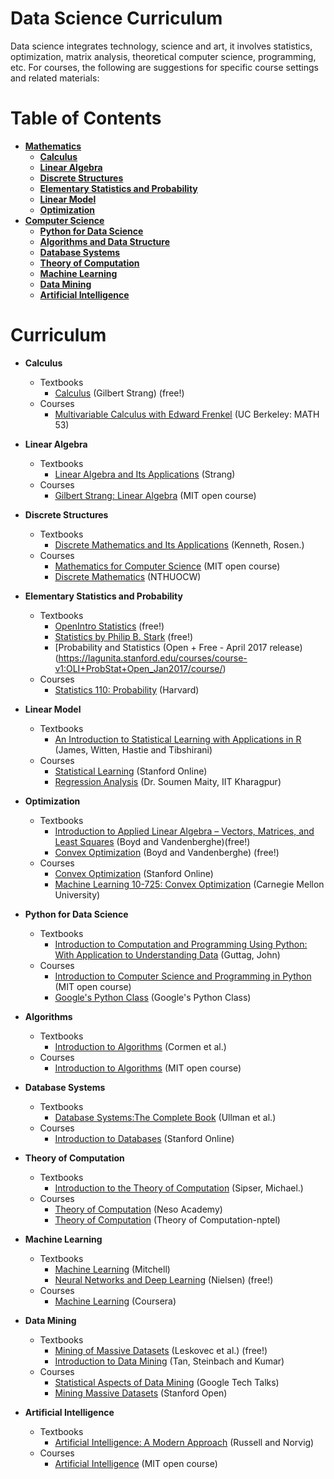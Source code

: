 # Data Science Curriculum
Data science integrates technology, science and art, it involves statistics, optimization, matrix analysis, 
theoretical computer science, programming, etc. 
For courses, the following are suggestions for specific course settings and related materials:

Table of Contents
=================
* [**Mathematics**](#Math)
  * [**Calculus**](#Calculus)
  * [**Linear Algebra**](#Linear-Algebra)
  * [**Discrete Structures**](#Discrete-Structures)
  * [**Elementary Statistics and Probability**](#Elementary-Statistics-and-Probability)
  * [**Linear Model**](#Linear-Model)
  * [**Optimization**](#Optimization)
* [**Computer Science**](#CS)
  * [**Python for Data Science**](#Python-for-Data-Science)
  * [**Algorithms and Data Structure**](#Algorithms)
  * [**Database Systems**](#Database-systems)
  * [**Theory of Computation**](#Theory-of-Computation)
  * [**Machine Learning**](#Machine-Learning)
  * [**Data Mining**](#Data-Mining)
  * [**Artificial Intelligence**](#Artificial-Intelligence)

  

Curriculum
==========
  * <a name="Calculus"></a>**Calculus**
      * Textbooks
          * [Calculus](https://ocw.mit.edu/resources/res-18-001-calculus-online-textbook-spring-2005/) (Gilbert Strang) (free!)
      * Courses
          * [Multivariable Calculus with Edward Frenkel](https://www.youtube.com/playlist?list=PLaLOVNqqD-2GcoO8CLvCbprz2J0_1uaoZ) (UC Berkeley: MATH 53)
  * <a name="Linear-Algebra"></a>**Linear Algebra**
      * Textbooks
          * [Linear Algebra and Its Applications](http://www.math.hcmus.edu.vn/~bxthang/Linear%20algebra%20and%20its%20applications.pdf) (Strang)
      * Courses
           * [Gilbert Strang: Linear Algebra](https://ocw.mit.edu/courses/mathematics/18-06-linear-algebra-spring-2010/) (MIT open course)
  * <a name="Discrete-Structures"></a>**Discrete Structures**
      * Textbooks
        * [Discrete Mathematics and Its Applications](https://archive.org/details/DiscreteMathematicsAndItsApplications7thEditionKennethH.Rosen) (Kenneth, Rosen.)
      * Courses
        * [Mathematics for Computer Science](https://ocw.mit.edu/courses/electrical-engineering-and-computer-science/6-042j-mathematics-for-computer-science-fall-2010/) (MIT open course)
        * [Discrete Mathematics](https://www.youtube.com/playlist?list=PLS0SUwlYe8czAEMcnMnl9Sq3ze7XerOfR) (NTHUOCW)
  * <a name="Elementary-Statistics-and-Probability"></a>**Elementary Statistics and Probability**
      * Textbooks
           * [OpenIntro Statistics](https://www.openintro.org/stat/index.php) (free!)
           * [Statistics by Philip B. Stark](https://www.stat.berkeley.edu/~stark/SticiGui/index.htm) (free!)
           * [Probability and Statistics (Open + Free - April 2017 release)(https://lagunita.stanford.edu/courses/course-v1:OLI+ProbStat+Open_Jan2017/course/)
      * Courses
           * [Statistics 110: Probability](https://projects.iq.harvard.edu/stat110/home) (Harvard)
  * <a name="Linear-Model"></a>**Linear Model**
      * Textbooks
          * [An Introduction to Statistical Learning with Applications in R](http://www-bcf.usc.edu/~gareth/ISL/) (James, Witten, Hastie and Tibshirani)
      * Courses
        * [Statistical Learning](https://www.r-bloggers.com/in-depth-introduction-to-machine-learning-in-15-hours-of-expert-videos/) (Stanford Online)
        * [Regression Analysis](http://www.infocobuild.com/education/audio-video-courses/mathematics/regression-analysis-iit-kharagpur.html) (Dr. Soumen Maity, IIT Kharagpur)
   * <a name="Optimization"></a>**Optimization**
       * Textbooks
          * [Introduction to Applied Linear Algebra – Vectors, Matrices, and Least Squares](http://vmls-book.stanford.edu/) (Boyd and Vandenberghe)(free!)
          * [Convex Optimization](http://web.stanford.edu/~boyd/cvxbook/) (Boyd and Vandenberghe) (free!)
       * Courses
          * [Convex Optimization](https://lagunita.stanford.edu/courses/Engineering/CVX101/Winter2014/about) (Stanford Online)
          * [Machine Learning 10-725: Convex Optimization](http://www.stat.cmu.edu/~ryantibs/convexopt/) (Carnegie Mellon University)
  * <a name="Python-for-Data-Science"></a>**Python for Data Science**
      * Textbooks
        * [Introduction to Computation and Programming Using Python: With Application to Understanding Data](https://github.com/y0m0/MIT.6.00.1x/blob/master/Introduction.to.Computation.and.Programming.Using.Python.2nd.Edition.pdf) (Guttag, John)
      * Courses
        * [Introduction to Computer Science and Programming in Python](https://ocw.mit.edu/courses/electrical-engineering-and-computer-science/6-0001-introduction-to-computer-science-and-programming-in-python-fall-2016/) (MIT open course)
        * [Google's Python Class](https://developers.google.com/edu/python/) (Google's Python Class)
   * <a name="Algorithms"></a>**Algorithms**
      * Textbooks
        * [Introduction to Algorithms](http://web.karabuk.edu.tr/hakankutucu/CME222/MIT[1].Press.Introduction.to.Algorithms.2nd.Edition.eBook-TLFeBOOK.pdf) (Cormen et al.)
      * Courses
        * [Introduction to Algorithms](https://ocw.mit.edu/courses/electrical-engineering-and-computer-science/6-006-introduction-to-algorithms-fall-2011/) (MIT open course)
   * <a name="Database-Systems"></a>**Database Systems**
      * Textbooks
        * [Database Systems:The Complete Book](https://theswissbay.ch/pdf/Gentoomen%20Library/Databases/Molina%2CUllman%20-%20Database%20Systems%20The%20Complete%20Book.pdf) (Ullman et al.)
      * Courses
        * [Introduction to Databases](https://lagunita.stanford.edu/courses/Engineering/db/2014_1/course/) (Stanford Online)
   * <a name="Theory-of-Computation"></a>**Theory of Computation**
      * Textbooks
        * [Introduction to the Theory of Computation](http://www-math.mit.edu/~sipser/book.html) (Sipser, Michael.)
      * Courses
        * [Theory of Computation](https://www.nesoacademy.org/computer-science/toc-and-automata-theory/theory-of-computation) (Neso Academy)
        * [Theory of Computation](https://www.youtube.com/playlist?list=PL3-wYxbt4yCgBHUpwXDTLos3JStccGIax) (Theory of Computation-nptel)
   
   * <a name="Machine-Learning"></a>**Machine Learning**
      * Textbooks
          * [Machine Learning](http://www.cs.cmu.edu/~tom/mlbook.html) (Mitchell)
          * [Neural Networks and Deep Learning](http://neuralnetworksanddeeplearning.com/) (Nielsen) (free!)
      * Courses
          * [Machine Learning](https://www.coursera.org/learn/machine-learning) (Coursera)
   * <a name="Data-Mining"></a>**Data Mining**
        * Textbooks
          * [Mining of Massive Datasets](http://www.mmds.org/) (Leskovec et al.) (free!)
          * [Introduction to Data Mining](https://www-users.cs.umn.edu/~kumar001/dmbook/index.php) (Tan, Steinbach and Kumar)
        * Courses
            * [Statistical Aspects of Data Mining](http://www.stats202.com/original_index.html) (Google Tech Talks)
            * [Mining Massive Datasets](https://lagunita.stanford.edu/courses/course-v1:ComputerScience+MMDS+Fall2016/course/) (Stanford Open)
   * <a name="Artificial-Intelligence"></a>**Artificial Intelligence**
        * Textbooks
            * [Artificial Intelligence: A Modern Approach](http://aima.cs.berkeley.edu/) (Russell and Norvig)
        * Courses
            * [Artificial Intelligence](https://ocw.mit.edu/courses/electrical-engineering-and-computer-science/6-034-artificial-intelligence-fall-2010/) (MIT open course)
  
 

